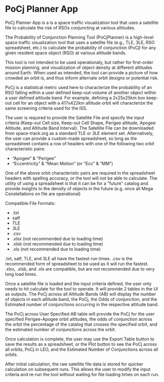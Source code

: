 # PoCj Planner App
PoCj Planner App is a is a space traffic visualization tool that uses a satellite file to calculate the risk of RSOs conjuncting at various altitudes.

The Probability of Conjunction Planning Tool (PoCjPlanner) is a high-level space traffic visualization tool that uses a satellite file (e.g., TLE, 3LE, RSO spreadsheet, etc.) to calculate the probability of conjunction (PoCj) for any given resident space object (RSO) at various altitude bands.

This tool is not intended to be used operationaly, but rather for first-order mission planning, and visualization of object density at different altitudes around Earth. When used as intended, the tool can provide a picture of how crowded an orbit is, and thus inform alternate orbit designs or potential risk.

PoCj is a statistical metric used here to characterize the probability of an RSO falling within a user defined keep-out-volume of another object within a user defined altitude band. For example, defining a 2x25x25km box keep-out cell for an object with a 417x422km altitude orbit will characterize the same screening criteria used for the ISS.

The user is required to provide the Satellite File and specify the input criteria (Keep-out Cell size, Keep-out Cell Shape, Perigee altitude, Apogee Altitude, and Altitude Band Interval). The Satellite File can be downloaded from space-track.org as a standard TLE or 3LE element set. Alternatively, the user can provide a custom-made spreadsheet, so long as the spreadsheet contains a row of headers with one of the following two orbit characteristic pairs:

- “Apogee” & “Perigee”
- “Eccentricity” & “Mean Motion” (or “Ecc” & “MM”)

One of the above orbit characteristic pairs are required in the spreadsheet headers with spelling accuracy, or the tool will not be able to calculate. The utility of using a spreadsheet is that it can be for a “future” catalog and provide insights to the density of objects in the future (e.g. once all Mega Constellations on file are operational)

Compatible File Formats:

- .txt
- satf
- TLE
- 3LE
- .csv
- .xlsx (not recommended due to loading time)
- .xlsb (not recommended due to loading time)
- .xls (not recommended due to loading time)

.txt, satf, TLE, and 3LE all have the fastest run times. .csv is the recommended form of spreadsheet to be used as it will run the fastest. .xlsx, .xlsb, and .xls are compatible, but are not recommended due to very long load times. 

Once a satellite file is loaded and the input criteria defined, the user only needs to hit calculate for the tool to operate. It will provide 2 tables in the UI as outputs. The PoCj across all Altitude Bands (AB) will display the number of objects in each altitude band, the PoCj, the Odds of conjunction, and the Estimated number of conjunctions occurring in the respective altitude band.

The PoCj across User Specified AB table will provide the PoCj for the user specified Perigee-Apogee orbit altitudes, the odds of conjunction across the orbit the percentage of the catalog that crosses the specified orbit, and the estimated number of conjunctions across the orbit.

Once calculation is complete, the user may use the Export Table button to save the results as a spreadsheet, or the Plot button to see the PoCj across all orbits, PoCj in LEO, and the Estimated Number of Conjunctions across all orbits.

After initial calculation, the raw satellite file data is stored for quicker calculation on subsequent runs. This allows the user to modify the input criteria and re-run the tool without waiting for file loading times on each run.
